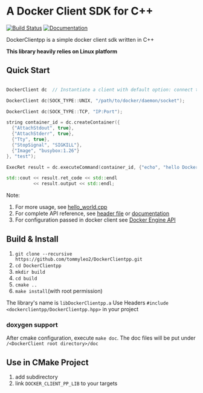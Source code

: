 # A Docker Client SDK for C++

[![Build Status](https://travis-ci.org/tommyleo2/DockerClientpp.svg?branch=master)](https://travis-ci.org/tommyleo2/DockerClientpp)
[![Documentation](https://codedocs.xyz/tommyleo2/DockerClientpp.svg)](https://codedocs.xyz/tommyleo2/DockerClientpp/)

DockerClientpp is a simple docker client sdk written in C++

**This library heavily relies on Linux platform**

## Quick Start

```c++

DockerClient dc  // Instantiate a client with default option: connect to /var/run/docker.sock

DockerClient dc(SOCK_TYPE::UNIX, "/path/to/docker/daemon/socket");

DockerClient dc(SOCK_TYPE::TCP, "IP:Port");

string container_id = dc.createContainer({
  {"AttachStdout", true},
  {"AttachStderr", true},
  {"Tty", true},
  {"StopSignal", "SIGKILL"},
  {"Image", "busybox:1.26"}
}, "test");

ExecRet result = dc.executeCommand(container_id, {"echo", "hello DockerClientpp"});

std::cout << result.ret_code << std::endl 
          << result.output << std::endl; 
```
Note: 
1. For more usage, see [hello_world.cpp](./doc/example/hello_world.cpp)
2. For complete API reference, see [header file](./include/DockerClient.hpp) or [documentation](https://codedocs.xyz/tommyleo2/DockerClientpp/classDockerClientpp_1_1DockerClient.html)
3. For configuration passed in docker client see [Docker Engine API](https://docs.docker.com/engine/api/v1.30/)

## Build & Install

1. `git clone --recursive https://github.com/tommyleo2/DockerClientpp.git`
2. `cd DockerClientpp`
3. `mkdir build`
4. `cd build`
5. `cmake ..`
6. `make install`(with root permission)

The library's name is `libDockerClientpp.a`
Use Headers `#include <dockerclientpp/DockerClientpp.hpp>` in your project

### doxygen support

After cmake configuration, execute `make doc`. The doc files will be put under `/<DockerClient root directory>/doc`

## Use in CMake Project

1. add subdirectory
2. link `DOCKER_CLIENT_PP_LIB` to your targets
